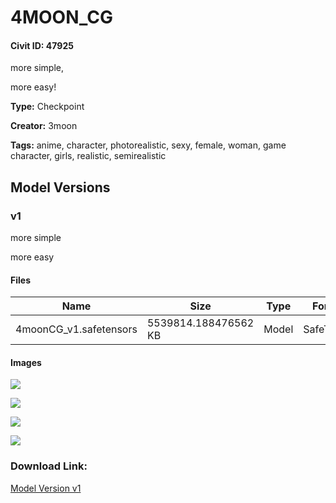 # 4MOON_CG

#### Civit ID: 47925

<p>more simple,</p><p>more easy!</p>

**Type:** Checkpoint

**Creator:** 3moon

**Tags:** anime, character, photorealistic, sexy, female, woman, game character, girls, realistic, semirealistic

## Model Versions

### v1

<p>more simple</p><p>more easy</p>

#### Files

| Name | Size | Type | Format | Download Url | AutoV1 | AutoV2 | SHA256 | CRC32 | BLAKE3 |
| --- | --- | --- | --- | --- | --- | --- | --- | --- | --- |
| 4moonCG_v1.safetensors | 5539814.188476562 KB | Model | SafeTensor | https://civitai.com/api/download/models/52522 | E052CFB7 | F186F04080 | F186F04080A2E2D2BAA9ADA193EA6C654D6D7CCEB07F83EB5849C73A6F31CA1D | 74520960 | AD4B16AF7174B553D8D26E79F34FF524CE9BDE92A20059C778D53B628E6B3FD5 |

#### Images

<p><img src="https://image.civitai.com/xG1nkqKTMzGDvpLrqFT7WA/606cac39-50ad-45ea-1fbc-2f68e61b4e00/width=450/566491.jpeg" /></p>

<p><img src="https://image.civitai.com/xG1nkqKTMzGDvpLrqFT7WA/c7b8aaa1-4cf2-4002-8181-5ae646e5a800/width=450/566484.jpeg" /></p>

<p><img src="https://image.civitai.com/xG1nkqKTMzGDvpLrqFT7WA/e4e76c8c-781f-4152-6da2-b16c021d3400/width=450/566485.jpeg" /></p>

<p><img src="https://image.civitai.com/xG1nkqKTMzGDvpLrqFT7WA/d6e10018-4ef7-4597-564a-c281e83a1300/width=450/566486.jpeg" /></p>

### Download Link:

[Model Version v1](https://civitai.com/api/download/models/52522)

